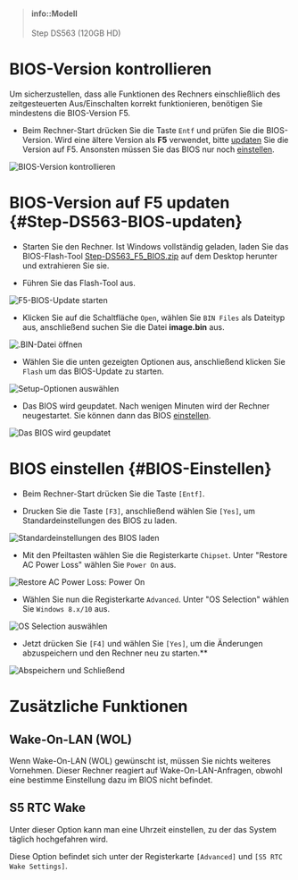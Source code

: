 > #### info::Modell
> Step DS563 (120GB HD)

# BIOS-Version kontrollieren

Um sicherzustellen, dass alle Funktionen des Rechners einschließlich des zeitgesteuerten Aus/Einschalten korrekt funktionieren, benötigen Sie mindestens die BIOS-Version F5. 

* Beim Rechner-Start drücken Sie die Taste `Entf` und prüfen Sie die BIOS-Version. Wird eine ältere Version als **F5** verwendet, bitte [updaten](#Step-DS563-BIOS-updaten) Sie die Version auf F5. Ansonsten müssen Sie das BIOS nur noch [einstellen](#BIOS-Einstellen).

![](../../images/DS563_Check_F5_Version.jpg "BIOS-Version kontrollieren")

# BIOS-Version auf F5 updaten {#Step-DS563-BIOS-updaten}

* Starten Sie den Rechner. Ist Windows vollständig geladen, laden Sie das BIOS-Flash-Tool [Step-DS563_F5_BIOS.zip](ftp://ftp.stueber.de/pub/bin/de/windowsembedded/Step-DS563_F5_BIOS.zip) auf dem Desktop herunter und extrahieren Sie sie.

* Führen Sie das Flash-Tool aus. 

![](../../images/BIOS_StepDS563-Start-BIOS-Update.png "F5-BIOS-Update starten")

* Klicken Sie auf die Schaltfläche `Open`, wählen Sie `BIN Files` als Dateityp aus, anschließend suchen Sie die Datei **image.bin** aus.

![](../../images/F5_Bios_Open-Image-bin.jpg ".BIN-Datei öffnen")

* Wählen Sie die unten gezeigten Optionen aus, anschließend klicken Sie `Flash` um das BIOS-Update zu starten.
 
![](../../images/F5_Bios_Begin-update.jpg "Setup-Optionen auswählen")

* Das BIOS wird geupdatet. Nach wenigen Minuten wird der Rechner neugestartet. Sie können dann das BIOS [einstellen](#BIOS-Einstellen).
 
![](../../images/AFUWINGUIv5.jpg "Das BIOS wird geupdatet")

# BIOS einstellen {#BIOS-Einstellen}

* Beim Rechner-Start drücken Sie die Taste `[Entf]`.

* Drucken Sie die Taste `[F3]`, anschließend wählen Sie `[Yes]`, um Standardeinstellungen des BIOS zu laden.

![](../../images/BIOS_StepDS563-Defaults.jpg "Standardeinstellungen des BIOS laden")

* Mit den Pfeiltasten wählen Sie die Registerkarte `Chipset`. Unter "Restore AC Power Loss" wählen Sie `Power On` aus.

![](../../images/BIOS_StepDS563-PowerON.jpg "Restore AC Power Loss: Power On")

* Wählen Sie nun die Registerkarte `Advanced`. Unter "OS Selection" wählen Sie `Windows 8.x/10` aus.

![](../../images/BIOS_StepDS563-OS-Selection.jpg "OS Selection auswählen")

* Jetzt drücken Sie `[F4]` und wählen Sie `[Yes]`, um die Änderungen abzuspeichern und den Rechner neu zu starten.**

![](../../images/BIOS_StepDS563-Save.jpg "Abspeichern und Schließend")

# Zusätzliche Funktionen

## Wake-On-LAN (WOL)

Wenn Wake-On-LAN (WOL) gewünscht ist, müssen Sie nichts weiteres Vornehmen. Dieser Rechner reagiert auf Wake-On-LAN-Anfragen, obwohl eine bestimme Einstellung dazu im BIOS nicht befindet.

## S5 RTC Wake

Unter dieser Option kann man eine Uhrzeit einstellen, zu der das System täglich hochgefahren wird.

Diese Option befindet sich unter der Registerkarte `[Advanced]` und `[S5 RTC Wake Settings]`.